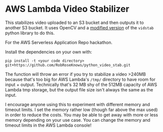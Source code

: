# AWS Lambda Video Stabilizer

This stabilizes video uploaded to an S3 bucket and then outputs it to another S3
bucket. It uses OpenCV and a [modified version][1] of the `vidstab` python library
to do this.

For the AWS Serverless Application Repo hackathon.

Install the dependencies on your own with:

`pip install -t <your code directory>  git+https://github.com/RobRoseKnows/python_video_stab.git`

The function will throw an error if you try to stabilize a video >240MB because
that's too big for AWS Lambda's `/tmp/` directory to have room for input + output.
Technically that's 32 MB shy of the 512MB capacity of AWS Lambda tmp storage, but
the output file size isn't always the same as the input.

I encourage anyone using this to experiment with different memory and timeout limits. I set the memory
rather low (though far above the max used) in order to reduce the costs. You may be able to get away
with more or less memory depending on your use case. You can change the memory and timeout limits in
the AWS Lambda console!

[1]: https://github.com/RobRoseKnows/python_video_stab